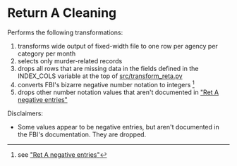 # Return A Cleaning

Performs the following transformations:
1. transforms wide output of fixed-width file to one row per agency per category per month
2. selects only murder-related records
3. drops all rows that are missing data in the fields defined in the INDEX_COLS variable at the top of [src/transform_reta.py](src/transform_reta.py)
4. converts FBI's bizarre negative number notation to integers [^1]
5. drops other number notation values that aren't documented in ["Ret A negative entries"](../../documents/Ret%20A%20negative%20entries.pdf)

Disclaimers: 
- Some values appear to be negative entries, but aren't documented in the FBI's documentation. They are dropped. 

[^1]: see ["Ret A negative entries"](../../documents/Ret%20A%20negative%20entries.pdf)
